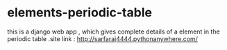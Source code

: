 # elements-periodic-table
this is a django web app , which gives complete details of a element in the periodic table .site link : http://sarfaraj4444.pythonanywhere.com/
